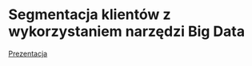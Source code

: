 # Segmentacja klientów z wykorzystaniem narzędzi Big Data

[Prezentacja](https://rawgit.com/lwawrowski/cdv_kmeans/master/prezentacja.html)
